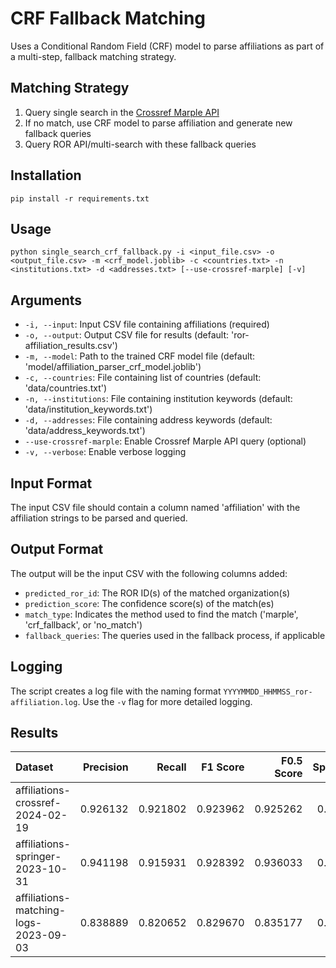 # CRF Fallback Matching

Uses a Conditional Random Field (CRF) model to parse affiliations as part of a multi-step, fallback matching strategy.

## Matching Strategy

1. Query single search in the [Crossref Marple API](https://gitlab.com/crossref/labs/marple)
2. If no match, use CRF model to parse affiliation and generate new fallback queries
3. Query ROR API/multi-search with these fallback queries

## Installation

```
pip install -r requirements.txt
```

## Usage

```
python single_search_crf_fallback.py -i <input_file.csv> -o <output_file.csv> -m <crf_model.joblib> -c <countries.txt> -n <institutions.txt> -d <addresses.txt> [--use-crossref-marple] [-v]
```

## Arguments

- `-i, --input`: Input CSV file containing affiliations (required)
- `-o, --output`: Output CSV file for results (default: 'ror-affiliation_results.csv')
- `-m, --model`: Path to the trained CRF model file (default: 'model/affiliation_parser_crf_model.joblib')
- `-c, --countries`: File containing list of countries (default: 'data/countries.txt')
- `-n, --institutions`: File containing institution keywords (default: 'data/institution_keywords.txt')
- `-d, --addresses`: File containing address keywords (default: 'data/address_keywords.txt')
- `--use-crossref-marple`: Enable Crossref Marple API query (optional)
- `-v, --verbose`: Enable verbose logging

## Input Format

The input CSV file should contain a column named 'affiliation' with the affiliation strings to be parsed and queried.

## Output Format

The output will be the input CSV with the following columns added:

- `predicted_ror_id`: The ROR ID(s) of the matched organization(s)
- `prediction_score`: The confidence score(s) of the match(es)
- `match_type`: Indicates the method used to find the match ('marple', 'crf_fallback', or 'no_match')
- `fallback_queries`: The queries used in the fallback process, if applicable


## Logging

The script creates a log file with the naming format `YYYYMMDD_HHMMSS_ror-affiliation.log`. Use the `-v` flag for more detailed logging.

## Results

| Dataset                                   |   Precision |   Recall |   F1 Score |   F0.5 Score |   Specificity |
|:------------------------------------------|------------:|---------:|-----------:|-------------:|--------------:|
| affiliations-crossref-2024-02-19          |    0.926132 | 0.921802 |   0.923962 |     0.925262 |      0.732612 |
| affiliations-springer-2023-10-31          |    0.941198 | 0.915931 |   0.928392 |     0.936033 |      0.041420 |
| affiliations-matching-logs-2023-09-03     |    0.838889 | 0.820652 |   0.829670 |     0.835177 |      0.819315 |





